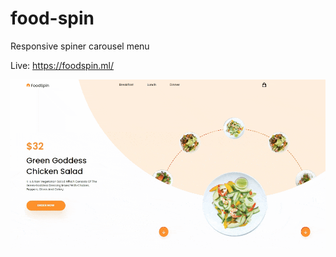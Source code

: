 # food-spin
Responsive spiner carousel menu

Live: https://foodspin.ml/


![](foodspin-capture.gif)
